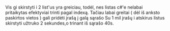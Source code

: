 Vis gi skirstyti i 2 list'us yra greiciau, todėl, nes listas c#'e nelabai pritaikytas efektyviai trinti pagal indexą.
Tačiau labai greitai ( dėl iš anksto paskirtos vietos ) gali pridėti įrašą į galą sąrašo
 Su 1 mil įrašų i atskirus listus skirstyti užtruko 2 sekundes,o trinant iš sąrašo 40s.
